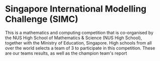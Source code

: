 # Singapore International Modelling Challenge (SIMC) 
This is a mathematics and computing competition that is co-organised by the NUS High School of Mathematics & Science (NUS High School), 
together with the Ministry of Education, Singapore.
High schools from all over the world selects a team of 3 to participate in this competition.
These are our teams results, as well as the champion team's report
